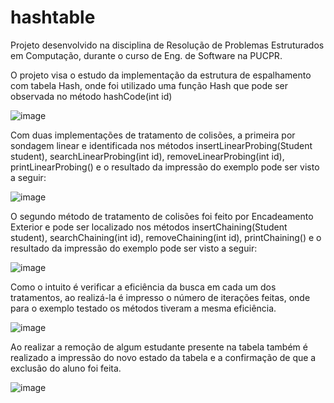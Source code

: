 # hashtable
Projeto desenvolvido na disciplina de Resolução de Problemas Estruturados em Computação, durante o curso de Eng. de Software na PUCPR.

O projeto visa o estudo da implementação da estrutura de espalhamento com tabela Hash, onde foi utilizado uma função Hash que pode ser observada no método hashCode(int id)

![image](https://github.com/Josemussy/hashtable/assets/101639053/8648aaa3-e4c4-491c-873d-f7ced150e6c9)

Com duas implementações de tratamento de colisões, a primeira por sondagem linear e identificada nos métodos insertLinearProbing(Student student), searchLinearProbing(int id), removeLinearProbing(int id), printLinearProbing() e o resultado da impressão do exemplo pode ser visto a seguir:

![image](https://github.com/Josemussy/hashtable/assets/101639053/2359f42a-d041-4372-9e1b-0b1c87db82ee)

O segundo método de tratamento de colisões foi feito por Encadeamento Exterior e pode ser localizado nos métodos insertChaining(Student student), searchChaining(int id), removeChaining(int id), printChaining() e o resultado da impressão do exemplo pode ser visto a seguir:

![image](https://github.com/Josemussy/hashtable/assets/101639053/283f2a3a-ce14-4b83-bcf1-900247aed59a)

Como o intuito é verificar a eficiência da busca em cada um dos tratamentos, ao realizá-la é impresso o número de iterações feitas, onde para o exemplo testado os métodos tiveram a mesma eficiência.

![image](https://github.com/Josemussy/hashtable/assets/101639053/176335fe-190b-47b4-9f82-faa7f7fd3fe4)

Ao realizar a remoção de algum estudante presente na tabela também é realizado a impressão do novo estado da tabela e a confirmação de que a exclusão do aluno foi feita.

![image](https://github.com/Josemussy/hashtable/assets/101639053/a09ee962-0854-4ccd-8442-e981196d967b)





